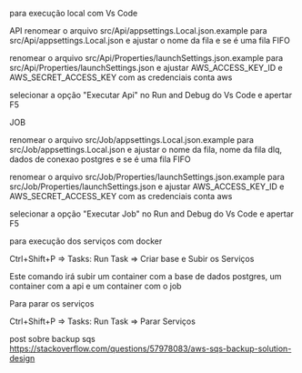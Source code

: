 para execução local com Vs Code

API
renomear o arquivo src/Api/appsettings.Local.json.example para src/Api/appsettings.Local.json e ajustar o nome da fila e se é uma fila FIFO

renomear o arquivo src/Api/Properties/launchSettings.json.example para src/Api/Properties/launchSettings.json e ajustar AWS_ACCESS_KEY_ID e AWS_SECRET_ACCESS_KEY com as credenciais conta aws

selecionar a opção "Executar Api" no Run and Debug do Vs Code e apertar F5

JOB 

renomear o arquivo src/Job/appsettings.Local.json.example para src/Job/appsettings.Local.json e ajustar o nome da fila, nome da fila dlq, dados de conexao postgres e se é uma fila FIFO

renomear o arquivo src/Job/Properties/launchSettings.json.example para src/Job/Properties/launchSettings.json e ajustar AWS_ACCESS_KEY_ID e AWS_SECRET_ACCESS_KEY com as credenciais conta aws

selecionar a opção "Executar Job" no Run and Debug do Vs Code e apertar F5

para execução dos serviços com docker

Ctrl+Shift+P => Tasks: Run Task => Criar base e Subir os Serviços

Este comando irá subir um container com a base de dados postgres, um container com a api e um container com o job

Para parar os serviços

Ctrl+Shift+P => Tasks: Run Task => Parar Serviços

post sobre backup sqs https://stackoverflow.com/questions/57978083/aws-sqs-backup-solution-design
